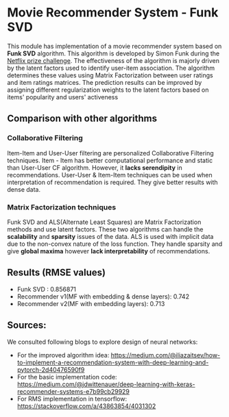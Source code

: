 # Movie Recommender System - Funk SVD
This module has implementation of a movie recommender system based on __Funk SVD__ algorithm. This algorithm is developed by Simon Funk during the [Netflix prize challenge](https://en.wikipedia.org/wiki/Netflix_Prize). The effectiveness of the algorithm is majorly driven by the latent factors used to identify user-item association. The algorithm determines these values using Matrix Factorization between user ratings and item ratings matrices. The prediction results can be improved by assigning different regularization weights to the latent factors based on items' popularity and users' activeness 

## Comparison with other algorithms
### Collaborative Filtering
Item-Item and User-User filtering are personalized Collaborative Filtering techniques. Item - Item has better computational performance and static than User-User CF algorithm. However, it __lacks serendipity__ in recommendations. User-User & Item-Item techniques can be used when interpretation of recommendation is required. They give better results with dense data. 
### Matrix Factorization techniques
Funk SVD and ALS(Alternate Least Squares) are Matrix Factorization methods and use latent factors. These two algorithms can handle the __scalability__ and __sparsity__ issues of the data. ALS is used with implicit data due to the non-convex nature of the loss function. They handle sparsity and give __global maxima__ however __lack interpretability__ of recommendations. 

## Results (RMSE values)
- Funk SVD : 0.856871
- Recommender v1(MF with embedding & dense layers): 0.742
- Recommender v2(MF with embedding layers): 0.713

## Sources:
We consulted following blogs to explore design of neural networks:
- For the improved algorithm idea: https://medium.com/@iliazaitsev/how-to-implement-a-recommendation-system-with-deep-learning-and-pytorch-2d40476590f9
- For the basic implementation code: https://medium.com/@jdwittenauer/deep-learning-with-keras-recommender-systems-e7b99cb29929
- For RMS implementation in tensorflow: https://stackoverflow.com/a/43863854/4031302
